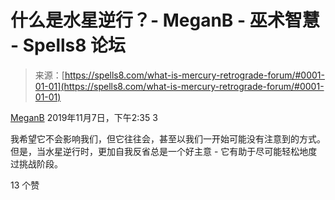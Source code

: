 <!--yml

分类：未分类

日期：2024年06月12日 19:56:48

-->

# 什么是水星逆行？- MeganB - 巫术智慧 - Spells8 论坛

> 来源：[https://spells8.com/what-is-mercury-retrograde-forum/#0001-01-01](https://spells8.com/what-is-mercury-retrograde-forum/#0001-01-01)

[MeganB](https://forum.spells8.com/u/MeganB) 2019年11月7日，下午2:35  3

我希望它不会影响我们，但它往往会，甚至以我们一开始可能没有注意到的方式。但是，当水星逆行时，更加自我反省总是一个好主意 - 它有助于尽可能轻松地度过挑战阶段。

13 个赞
